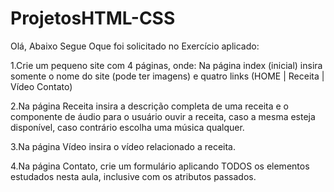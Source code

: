 # ProjetosHTML-CSS
Olá, Abaixo Segue Oque foi solicitado no Exercício aplicado:

1.Crie um pequeno site com 4 páginas, onde:
Na página index (inicial) insira somente o nome do site (pode ter imagens) e
quatro links (HOME | Receita | Vídeo Contato)

2.Na página Receita insira a descrição completa de uma receita e o
componente de áudio para o usuário ouvir a receita, caso a mesma
esteja disponível, caso contrário escolha uma música qualquer.

3.Na página Vídeo insira o vídeo relacionado a receita.

4.Na página Contato, crie um formulário aplicando TODOS os elementos
estudados nesta aula,
inclusive com os atributos passados.
